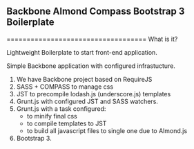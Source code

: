 ##  Backbone Almond Compass Bootstrap 3 Boilerplate
===================================
What is it?

Lightweight Boilerplate to start front-end application.

Simple Backbone application with configured infrastucture.

1. We have Backbone project based on RequireJS
2. SASS + COMPASS to manage css
3. JST to precompile lodash.js (underscore.js) templates
4. Grunt.js with configured JST and SASS watchers.
5. Grunt.js with a task configured:
	- to minify final css 
	- to compile templates to JST 
	- to build all javascript files to single one due to Almond.js 
6. Bootstrap 3.